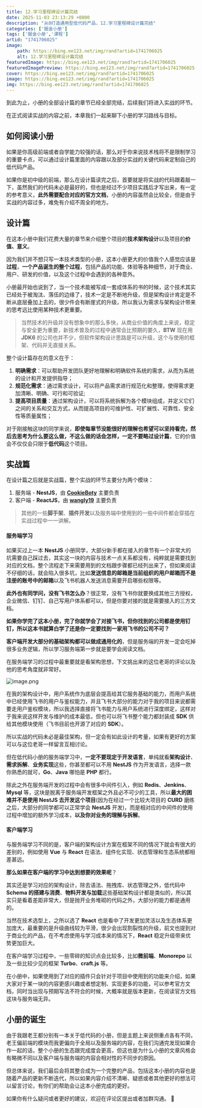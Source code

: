```yaml
---
title: 12.学习里程碑设计篇完结
date: 2025-11-03 23:13:29 +0800
description: "从0打造通用型低代码产品，12.学习里程碑设计篇完结"
categories: ['掘金小册']
tags: ['掘金小册','课程']
artid: "1741706025"
image:
    path: https://bing.ee123.net/img/rand?artid=1741706025
    alt: 12.学习里程碑设计篇完结
featuredImage: https://bing.ee123.net/img/rand?artid=1741706025
featuredImagePreview: https://bing.ee123.net/img/rand?artid=1741706025
cover: https://bing.ee123.net/img/rand?artid=1741706025
image: https://bing.ee123.net/img/rand?artid=1741706025
img: https://bing.ee123.net/img/rand?artid=1741706025
---
```


到此为止，小册的全部设计篇的章节已经全部完结，后续我们将进入实战的环节。

在正式阅读实战的内容之前，本章我们一起来聊下小册的学习路线与目标。

## 如何阅读小册

如果是你高级前端或者自学能力较强的话，那么对于你来说技术栈将不是限制学习的重要卡点，可以通过设计篇里面的内容跟以及部分实战的关键代码来定制自己的低代码产品。

如果你是初中级的前端，那么在设计篇读完之后，首要就是将实战的代码跟着敲一下，虽然我们的代码未必是最好的，但也是经过不少项目实践后才写出来，有一定的参考意义，**此外需要配合对应的官方文档**，小册的内容虽然会比较全，但是由于实战的内容过多，难免有介绍不周全的地方。

## 设计篇

在这本小册中我们花费大量的章节来介绍整个项目的**技术架构设计**以及项目的**价值、意义**。

因为我们并不想只写一本技术类型的小册，这本小册更大的价值我个人感觉应该是**过程**，**一个产品诞生的整个过程**，包括产品的功能、体验等各种细节，对于商业、用户、研发的价值，以及这个过程中会遇到的各种意外。

小册最开始也说到了，当一个技术能被写成一套成体系的书的时候，这个技术其实已经处于被淘汰、落伍的边缘了，技术一定是不断地升级，但是架构设计肯定是不断从底层叠加上去的，很少件会有断崖式的升级，所以我认为需求与架构设计带来的思考远比使用某种技术更重要。

> 当然技术的升级并没有想象中的那么多快，从商业价值的角度上来说，稳定与安全更为重要，新技术普及的过程中通常会比预期的要久，**BTW** 现在用 **JDK6** 的公司也并不少，但软件架构设计思路是可以升级，这个与使用的框架、代码并无直接关系。

整个设计篇存在的意义在于：

1.  **明确需求**：可以帮助开发团队更好地理解和明确软件系统的需求，从而为系统的设计和开发提供指导；
2.  **规范化需求**：通过需求设计，可以将产品需求进行规范化和整理，使得需求更加清晰、明确、可行和可验证;
3.  **提高项目质量**：通过架构设计，可以将系统拆解为各个模块组成，并定义它们之间的关系和交互方式，从而提高项目的可维护性、可扩展性、可靠性、安全性等质量属性；

对于刚接触这块的同学来说，**即使每章节没能很好的理解也希望可以坚持看完，然后去思考为什么要这么做，不这么做的话会怎样，一定不要略过设计篇**，它的价值会不仅仅会只限于**低代码**这个项目。

## 实战篇

在设计篇之后就是实战篇，整个实战的环节主要分为两个模块：

1.  服务端 - **NestJS**，由 **[CookieBoty](https://juejin.cn/user/2717648473821736 "https://juejin.cn/user/2717648473821736")** 主要负责
2.  客户端 - **ReactJS**，由 **[wangly19](https://juejin.cn/user/4248168660735310 "https://juejin.cn/user/4248168660735310")** 主要负责

> 其他的一些**脚手架**、**插件开发**以及服务端中使用到的一些中间件都会穿插在实战过程中一一讲解。

#### 服务端学习

如果买过上一本 **NestJS** 小册同学，大部分新手都在接入的章节有一个非常大的坑需要自己踩过去，其实这一块的内容与技术一点关系都没有，纯粹就是需要找到对应的文档，整个流程走下来需要用到的文档跟步骤都已经列出来了，但如果阅读不仔细的话，就会陷入很多坑，比如**发送信息的邮箱是当前组织的用户邮箱而不是注册的账号中的邮箱**以及飞书机器人发送消息需要开启哪些权限等。

**此外也有同学问，没有飞书怎么办**？很正常，没有飞书你就要换成其他三方授权，企业微信、钉钉、自己写用户体系都可以，但是你要对接的就是需要接入的三方文档。

**如果你学完了这本小册，完了你就学会了对接飞书，但你找到的公司都是使用钉钉，所以这本书就算白学了还是你一定要找到一家用飞书的公司不可？**

**客户端开发大部分的基础架构都可以做成通用化的**，但是服务端的开发一定会吃掉很多业务逻辑，所以学习服务端第一步就是要学会阅读文档。

在服务端学习的过程中最重要就是看架构思想，下文挑出来的这位老哥的评论以及他的思考角度就非常好。

![image.png](https://p3-juejin.byteimg.com/tos-cn-i-k3u1fbpfcp/fb66829ced304650accad85c330036f5~tplv-k3u1fbpfcp-watermark.image?)

在我的架构设计中，用户系统作为底层会提高给其它服务基础的能力，而用户系统中已经使用飞书的用户与鉴权能力，并且飞书大部分的能力对于我的项目来说都需要走用户鉴权模块，所以我选择直接将飞书能力与用户系统进行深度绑定，这样对于我来说这样开发与维护的成本最低，但也可以将飞书整个能力都封装成 **SDK** 供给其他模块使用（飞书目前也开源了对应的 **SDK**）。

所以实战的代码未必是最佳架构，但一定会有如此设计的考量，如果有更好的方案可以与这位老哥一样留言互相讨论。

但在低代码小册的服务端学习中，**一定不要现定于开发语言**，单纯就看**架构设计**、**需求拆解**、**业务实现**这些，你甚至都可以不用 **NestJS** 作为开发语言，选择一款你熟悉的就可，**Go**、**Java** 哪怕是 **PHP** 都行。

除此之外在服务端开发的过程中会有很多中间件引入，例如 **Redis**、**Jenkins**、**Mysql** 等，这块是脱离于服务端开发框架之外且必不可少的工具，所以**最大的困难并不是使用 NestJS 去开发这个项目**(因为在经过一个比较大项目的 **CURD** 磨练之后，大部分的同学都可以正常学会 **NestJS** 开发)，而是相对应的中间件的使用过程中增加的额外学习成本，**以及你对业务的理解与拆解**。

#### 客户端学习

与服务端学习不同的是，客户端的架构设计方案在框架不同的情况下就会有很大的差别的，例如使用 **Vue** 与 **React** 在语法、组件化实现、状态管理和生态系统都相差甚远。

**那么如果在客户端的学习中达到想要的效果呢**？

其实还是学习对应的架构设计，除去语法、拖拽库、状态管理之外，低代码中 **Schema 的搭建与消费**、**物料开发与加载**这些基础架构设计都是类似的，所以其实只是看着差距非常大，但是抛开业务堆砌的代码之外，大部分的能力都是通用的。

当然在技术选型上，之所以选了 **React** 也是看中了开发更加灵活以及生态体系更加庞大，最重要的是升级曲线较为平滑，很少会出现割裂性的升级，前文也提到对于商业化的产品，在不考虑使用与学习成本来的情况下，**React** 稳定升级带来优势更加巨大。

在客户端学习过程中，一些零碎的知识点会比较多，比如**微前端**、**Monorepo** 以及一些比较少见的框架 **Turbo**、**craft.js** 等。

在小册中，如果使用到了对应的插件只会针对于项目中使用到的功能来介绍，如果大家对于某一块的内容更感兴趣或者想定制、实现更多的功能，可以参考官方文档，同时当出现与预期写法不符合的时候，大概率就是版本更新，在阅读官方文档这块与服务端无异。

## 小册的诞生

由于我跟老王都分别有一本关于低代码的小册，但是主题上来说侧重点各有不同，老王偏前端的模块而我更偏向于全局以及服务端的内容，在我们沟通完发现如果合作一起的话，整个小册的生态跟完成度会更高，但这也是为什么小册的文章风格会有略微不同以及客户端与服务端的内容会相对性的不同步的原因。

但总体来说，我们最后会将其整合成为一个完整的产品，包括这本小册的内容也是随着产品的更新不断迭代，所以如果内容介绍不清晰、疑惑或者其他更好的想法可以留言讨论，有你们的帮助会让这本小册完成的更好。

如果你有什么疑问或者更好的建议，欢迎在评论区提出或者加群沟通。 👏
